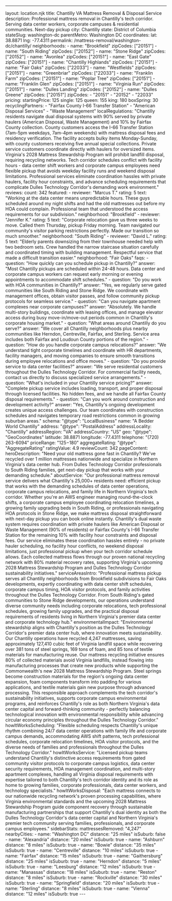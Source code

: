 ---
layout: location.njk
title: Chantilly VA Mattress Removal & Disposal Service
description: Professional mattress removal in Chantilly's tech corridor. Serving data center workers, corporate campuses & residential communities. Next-day pickup
city: Chantilly state: District of Columbia stateSlug: washington-dc parentMetro: Washington DC coordinates: lat: 38.8871 lng: -77.4311
permalink: /mattress-removal/washington-dc/chantilly/ neighborhoods: - name: "Brookfield" zipCodes: ["20151"] - name: "South Riding" zipCodes: ["20152"] - name: "Stone Ridge" zipCodes: ["20152"] - name: "Avonlea" zipCodes: ["20151"] - name: "East Gate" zipCodes: ["20151"] - name: "Chantilly Highlands" zipCodes: ["20151"] - name: "Fair Oaks" zipCodes: ["22033"] - name: "Westfields" zipCodes: ["20151"] - name: "Greenbriar" zipCodes: ["22033"] - name: "Franklin Farm" zipCodes: ["20151"] - name: "Poplar Tree" zipCodes: ["20151"] - name: "Franklin Glen" zipCodes: ["20151"] - name: "Virginia Run" zipCodes: ["20151"] - name: "Dulles Landing" zipCodes: ["20152"] - name: "Dulles Greene" zipCodes: ["20151"] zipCodes: - "20151" - "20152" - "22033" pricing: startingPrice: 125 single: 125 queen: 155 king: 180 boxSpring: 30 recyclingPartners: - "Fairfax County I-66 Transfer Station" - "American Disposal Services" - "Waste Management" localRegulations: "Chantilly residents navigate dual disposal systems with 90% served by private haulers (American Disposal, Waste Management) and 10% by Fairfax County collection. County customers access the I-66 Transfer Station (7am-5pm weekdays, 7am-4pm weekends) with mattress disposal fees and residency verification. The facility accepts bulky items Monday-Sunday, with county customers receiving five annual special collections. Private service customers coordinate directly with haulers for oversized items. Virginia's 2028 Mattress Stewardship Program will prohibit landfill disposal, requiring recycling networks. Tech corridor schedules conflict with facility hours - data center shift workers and corporate campus employees need flexible pickup that avoids weekday facility runs and weekend disposal limitations. Professional services eliminate coordination hassles with private haulers, facility hour constraints, and advance scheduling requirements that complicate Dulles Technology Corridor's demanding work environment." reviews: count: 342 featured: - reviewer: "Marcus T." rating: 5 text: "Working at the data center means unpredictable hours. These guys scheduled around my night shifts and had the old mattresses out before my HOA could complain. Professional team that understood the access requirements for our subdivision." neighborhood: "Brookfield" - reviewer: "Jennifer K." rating: 5 text: "Corporate relocation gave us three weeks to move. Called them Thursday, pickup Friday morning. Team navigated our community's visitor parking restrictions perfectly. Made our transition so much smoother." neighborhood: "South Riding" - reviewer: "David L." rating: 5 text: "Elderly parents downsizing from their townhouse needed help with two bedroom sets. Crew handled the narrow staircase situation carefully and coordinated timing with building management. Respectful service that made a difficult transition easier." neighborhood: "Fair Oaks" faqs: - question: "How quickly can you schedule pickup in Chantilly?" answer: "Most Chantilly pickups are scheduled within 24-48 hours. Data center and corporate campus workers can request early morning or evening appointments to accommodate shift schedules." - question: "Do you work with HOA communities in Chantilly?" answer: "Yes, we regularly serve gated communities like South Riding and Stone Ridge. We coordinate with management offices, obtain visitor passes, and follow community pickup protocols for seamless service." - question: "Can you navigate apartment complexes near corporate campuses?" answer: "Absolutely. We handle multi-story buildings, coordinate with leasing offices, and manage elevator access during busy move-in/move-out periods common in Chantilly's corporate housing market." - question: "What areas around Chantilly do you serve?" answer: "We cover all Chantilly neighborhoods plus nearby communities like Herndon, Centreville, Fairfax, and Sterling. Service area includes both Fairfax and Loudoun County portions of the region." - question: "How do you handle corporate campus relocations?" answer: "We understand tight corporate timelines and coordinate with HR departments, facility managers, and moving companies to ensure smooth transitions during employee relocations and office moves." - question: "Do you provide service to data center facilities?" answer: "We serve residential customers throughout the Dulles Technology Corridor. For commercial facility needs, contact us directly to discuss specialized service arrangements." - question: "What's included in your Chantilly service pricing?" answer: "Complete pickup service includes loading, transport, and proper disposal through licensed facilities. No hidden fees, and we handle all Fairfax County disposal requirements." - question: "Can you work around construction and development activity?" answer: "Yes, Chantilly's ongoing development creates unique access challenges. Our team coordinates with construction schedules and navigates temporary road restrictions common in growing suburban areas." schema: "@type": "LocalBusiness" name: "A Bedder World Chantilly" address: "@type": "PostalAddress" addressLocality: "Chantilly" addressRegion: "VA" addressCountry: "US" geo: "@type": "GeoCoordinates" latitude: 38.8871 longitude: -77.4311 telephone: "(720) 263-6094" priceRange: "$125-$180" aggregateRating: "@type": "AggregateRating" ratingValue: 4.9 reviewCount: 342 pageContent: heroDescription: "Need your old mattress gone fast in Chantilly? We've recycled over 1 million mattresses nationwide and specialize in Northern Virginia's data center hub. From Dulles Technology Corridor professionals to South Riding families, get next-day pickup that works with your demanding schedule." aboutService: "Our professional mattress removal service delivers what Chantilly's 25,000+ residents need: efficient pickup that works with the demanding schedules of data center operations, corporate campus relocations, and family life in Northern Virginia's tech corridor. Whether you're an AWS engineer managing round-the-clock shifts, a corporate campus employee coordinating relocation timelines, a growing family upgrading beds in South Riding, or professionals navigating HOA protocols in Stone Ridge, we make mattress disposal straightforward with next-day pickup you can book online instantly. Chantilly's dual waste system requires coordination with private haulers like American Disposal or Waste Management (90% of residents) or Fairfax County's I-66 Transfer Station for the remaining 10% with facility hour constraints and disposal fees. Our service eliminates these coordination hassles entirely - no private hauler scheduling, no facility hour conflicts, no weekend disposal limitations, just professional pickup when your tech corridor schedule allows. Each collected mattress flows through our proven national recycling network with 80% material recovery rates, supporting Virginia's upcoming 2028 Mattress Stewardship Program and Dulles Technology Corridor sustainability initiatives." serviceAreasIntro: "Professional mattress pickup serves all Chantilly neighborhoods from Brookfield subdivisions to Fair Oaks developments, expertly coordinating with data center shift schedules, corporate campus timing, HOA visitor protocols, and family activities throughout the Dulles Technology Corridor. From South Riding's gated communities to Stone Ridge developments, our operations understand diverse community needs including corporate relocations, tech professional schedules, growing family upgrades, and the practical disposal requirements of residents living in Northern Virginia's premier data center and corporate technology hub." environmentalImpact: "Environmental stewardship aligns with Chantilly's position as the Dulles Technology Corridor's premier data center hub, where innovation meets sustainability. Our Chantilly operations have recycled 4,247 mattresses, saving approximately 127,410 cubic feet of Virginia landfill space while recovering over 381 tons of steel springs, 169 tons of foam, and 85 tons of textile materials for manufacturing reuse. Our mattress recycling initiative ensures 80% of collected materials avoid Virginia landfills, instead flowing into manufacturing processes that create new products while supporting the Commonwealth's new 2028 Mattress Stewardship Program. Steel springs become construction materials for the region's ongoing data center expansion, foam components transform into padding for various applications, and textile materials gain new purpose through advanced processing. This responsible approach complements the tech corridor's sustainability initiatives, supports corporate campus environmental programs, and reinforces Chantilly's role as both Northern Virginia's data center capital and forward-thinking community - perfectly balancing technological innovation with environmental responsibility while advancing circular economy principles throughout the Dulles Technology Corridor." howItWorksScheduling: "Flexible scheduling respects Chantilly's unique rhythm combining 24/7 data center operations with family life and corporate campus demands, accommodating AWS shift patterns, tech professional schedules, corporate relocation timelines, HOA visitor protocols, and the diverse needs of families and professionals throughout the Dulles Technology Corridor." howItWorksService: "Licensed pickup teams understand Chantilly's distinctive access requirements from gated community visitor protocols to corporate campus logistics, data center security requirements, HOA management coordination, and multi-story apartment complexes, handling all Virginia disposal requirements with expertise tailored to both Chantilly's tech corridor identity and its role as home to growing families, corporate professionals, data center workers, and technology specialists." howItWorksDisposal: "Each mattress connects to our nationwide recycling network's proven processing capabilities, where Virginia environmental standards and the upcoming 2028 Mattress Stewardship Program guide component recovery through sustainable manufacturing partnerships that support Chantilly's dual identity as both the Dulles Technology Corridor's data center capital and Northern Virginia's premier tech community serving families, professionals, and corporate campus employees." sidebarStats: mattressesRemoved: "4,247" nearbyCities: - name: "Washington DC" distance: "25 miles" isSuburb: false - name: "Alexandria" distance: "20 miles" isSuburb: true - name: "Ashburn" distance: "8 miles" isSuburb: true - name: "Bowie" distance: "35 miles" isSuburb: true - name: "Centreville" distance: "10 miles" isSuburb: true - name: "Fairfax" distance: "15 miles" isSuburb: true - name: "Gaithersburg" distance: "25 miles" isSuburb: true - name: "Herndon" distance: "5 miles" isSuburb: true - name: "Leesburg" distance: "12 miles" isSuburb: true - name: "Manassas" distance: "18 miles" isSuburb: true - name: "Reston" distance: "8 miles" isSuburb: true - name: "Rockville" distance: "30 miles" isSuburb: true - name: "Springfield" distance: "20 miles" isSuburb: true - name: "Sterling" distance: "8 miles" isSuburb: true - name: "Vienna" distance: "12 miles" isSuburb: true ---